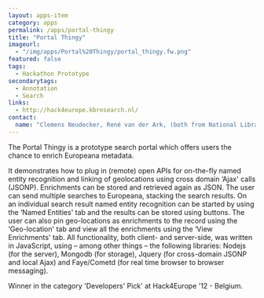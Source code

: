 ```yaml
---
layout: apps-item
category: apps
permalink: /apps/portal-thingy
title: "Portal Thingy"
imageurl:
  - "/img/apps/Portal%20Thingy/portal_thingy.fw.png"
featured: false
tags:
  - Hackathon Prototype
secondarytags:
  - Annotation
  - Search
links:
  - http://hack4europe.kbresearch.nl/
contact: 
  name: "Clemens Neudecker, René van der Ark, (both from National Library of Netherlands)"
---
```

The Portal Thingy is a prototype search portal which offers users the chance to enrich Europeana metadata.

It demonstrates how to plug in (remote) open APIs for on-the-fly named entity recognition and linking of geolocations using cross domain ‘Ajax' calls (JSONP). Enrichments can be stored and retrieved again as JSON. The user can send multiple searches to Europeana, stacking the search results. On an individual search result named entity recognition can be started by using the ‘Named Entities' tab and the results can be stored using buttons. The user can also pin geo-locations as enrichments to the record using the ‘Geo-location' tab and view all the enrichments using the ‘View Enrichments' tab. All functionality, both client- and server-side, was written in JavaScript, using – among other things – the following libraries: Nodejs (for the server), Mongodb (for storage), Jquery (for cross-domain JSONP and local Ajax) and Faye/Cometd (for real time browser to browser messaging).

Winner in the category 'Developers' Pick' at Hack4Europe '12 - Belgium. 
